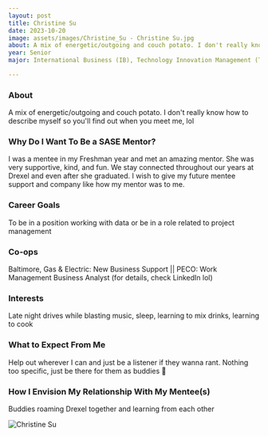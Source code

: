 ```yaml
---
layout: post
title: Christine Su 
date: 2023-10-20
image: assets/images/Christine_Su - Christine Su.jpg
about: A mix of energetic/outgoing and couch potato. I don't really know how to describe myself so you'll find out when you meet me, lol 
year: Senior
major: International Business (IB), Technology Innovation Management (TIM)

---
```


### About

A mix of energetic/outgoing and couch potato. I don't really know how to describe myself so you'll find out when you meet me, lol 

### Why Do I Want To Be a SASE Mentor?

I was a mentee in my Freshman year and met an amazing mentor. She was very supportive, kind, and fun. We stay connected throughout our years at Drexel and even after she graduated. I wish to give my future mentee support and company like how my mentor was to me.

### Career Goals

To be in a position working with data or be in a role related to project management

### Co-ops

Baltimore, Gas & Electric: New Business Support || PECO: Work Management Business Analyst (for details, check LinkedIn lol)

### Interests

Late night drives while blasting music, sleep, learning to mix drinks, learning to cook

### What to Expect From Me

Help out wherever I can and just be a listener if they wanna rant. Nothing too specific, just be there for them as buddies 🤝

### How I Envision My Relationship With My Mentee(s) 

Buddies roaming Drexel together and learning from each other

<div class="text-center my-5">
    <img src="https://sase-drexel.github.io/mentorship-2023/assets/images/Christine_Su - Christine Su.jpg" alt="Christine Su" class="rounded post-img" />
</div>
